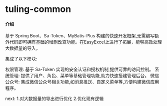 # tuling-common

#### 介绍
基于 Spring Boot、Sa-Token、MyBatis-Plus 构建的快速开发框架,无需编写额外代码即可拥有基础的增删改查功能。在EasyExcel上进行了拓展，能够高效处理大数据量的导入。

集成了以下模块:

权限管理: 基于 Sa-Token 实现的安全认证和授权机制,提供可靠的访问控制。
系统管理: 提供了用户、角色、菜单等基础管理功能,助力快速搭建管理后台。
微信公众号: 集成微信公众号相关功能,如消息推送、自定义菜单等,方便构建微信应用程序。



next:
1.对大数据量的导出进行优化
2.优化现有逻辑